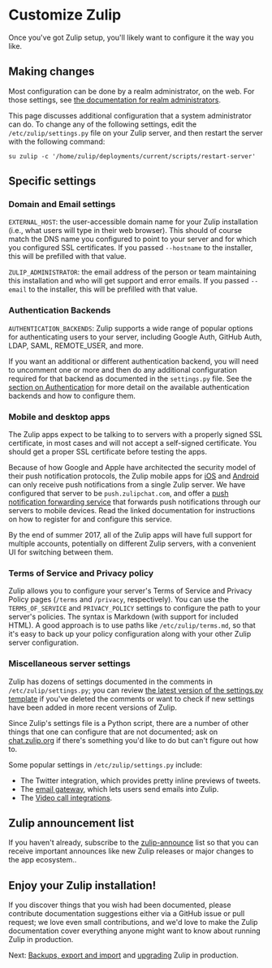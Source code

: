 # Customize Zulip

Once you've got Zulip setup, you'll likely want to configure it the
way you like.

## Making changes

Most configuration can be done by a realm administrator, on the web.
For those settings, see [the documentation for realm
administrators][realm-admin-docs].

[realm-admin-docs]: https://zulip.com/help/getting-your-organization-started-with-zulip

This page discusses additional configuration that a system
administrator can do.  To change any of the following settings, edit
the `/etc/zulip/settings.py` file on your Zulip server, and then
restart the server with the following command:
```
su zulip -c '/home/zulip/deployments/current/scripts/restart-server'
```

## Specific settings

### Domain and Email settings

`EXTERNAL_HOST`: the user-accessible domain name for your Zulip
installation (i.e., what users will type in their web browser). This
should of course match the DNS name you configured to point to your
server and for which you configured SSL certificates.  If you passed
`--hostname` to the installer, this will be prefilled with that value.

`ZULIP_ADMINISTRATOR`: the email address of the person or team
maintaining this installation and who will get support and error
emails.  If you passed `--email` to the installer, this will be
prefilled with that value.

### Authentication Backends

`AUTHENTICATION_BACKENDS`: Zulip supports a wide range of popular
options for authenticating users to your server, including Google
Auth, GitHub Auth, LDAP, SAML, REMOTE_USER, and more.

If you want an additional or different authentication backend, you
will need to uncomment one or more and then do any additional
configuration required for that backend as documented in the
`settings.py` file. See the
[section on Authentication](../production/authentication-methods.md) for more
detail on the available authentication backends and how to configure
them.

### Mobile and desktop apps

The Zulip apps expect to be talking to to servers with a properly
signed SSL certificate, in most cases and will not accept a
self-signed certificate.  You should get a proper SSL certificate
before testing the apps.

Because of how Google and Apple have architected the security model of
their push notification protocols, the Zulip mobile apps for
[iOS](https://itunes.apple.com/us/app/zulip/id1203036395) and
[Android](https://play.google.com/store/apps/details?id=com.zulipmobile)
can only receive push notifications from a single Zulip server.  We
have configured that server to be `push.zulipchat.com`, and offer a
[push notification forwarding service](mobile-push-notifications.md) that
forwards push notifications through our servers to mobile devices.
Read the linked documentation for instructions on how to register for
and configure this service.

By the end of summer 2017, all of the Zulip apps will have full
support for multiple accounts, potentially on different Zulip servers,
with a convenient UI for switching between them.

### Terms of Service and Privacy policy

Zulip allows you to configure your server's Terms of Service and
Privacy Policy pages (`/terms` and `/privacy`, respectively).  You can
use the `TERMS_OF_SERVICE` and `PRIVACY_POLICY` settings to configure
the path to your server's policies.  The syntax is Markdown (with
support for included HTML).  A good approach is to use paths like
`/etc/zulip/terms.md`, so that it's easy to back up your policy
configuration along with your other Zulip server configuration.

### Miscellaneous server settings

Zulip has dozens of settings documented in the comments in
`/etc/zulip/settings.py`; you can review
[the latest version of the settings.py template][settings-py-template]
if you've deleted the comments or want to check if new settings have
been added in more recent versions of Zulip.

Since Zulip's settings file is a Python script, there are a number of
other things that one can configure that are not documented; ask on
[chat.zulip.org](../contributing/chat-zulip-org.md)
if there's something you'd like to do but can't figure out how to.

[settings-py-template]: https://github.com/zulip/zulip/blob/master/zproject/prod_settings_template.py

Some popular settings in `/etc/zulip/settings.py` include:
* The Twitter integration, which provides pretty inline previews of
  tweets.
* The [email gateway](../production/email-gateway.md), which lets
  users send emails into Zulip.
* The [Video call integrations](../production/video-calls.md).

## Zulip announcement list

If you haven't already, subscribe to the
[zulip-announce](https://groups.google.com/forum/#!forum/zulip-announce)
list so that you can receive important announces like new Zulip
releases or major changes to the app ecosystem..

## Enjoy your Zulip installation!

If you discover things that you wish had been documented, please
contribute documentation suggestions either via a GitHub issue or pull
request; we love even small contributions, and we'd love to make the
Zulip documentation cover everything anyone might want to know about
running Zulip in production.

Next: [Backups, export and import](../production/export-and-import.md) and
[upgrading](../production/upgrade-or-modify.md) Zulip in production.
